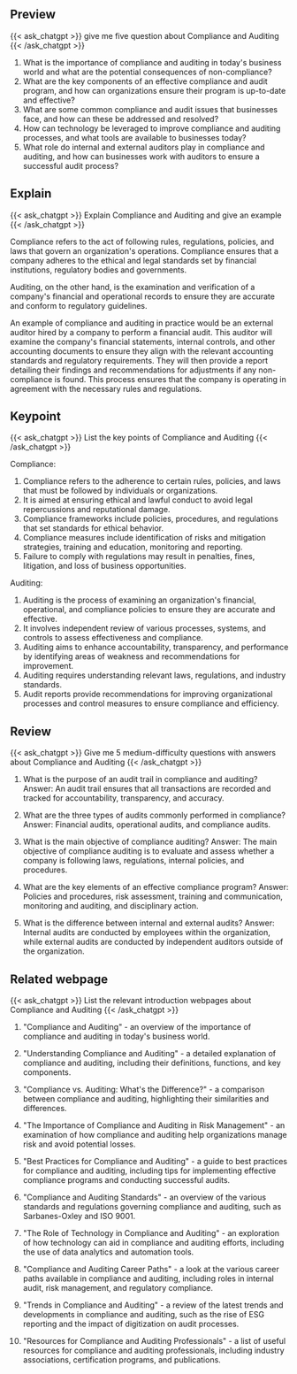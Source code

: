 ## Preview
{{< ask_chatgpt >}}
give me five question about Compliance and Auditing
{{< /ask_chatgpt >}}



1. What is the importance of compliance and auditing in today's business world and what are the potential consequences of non-compliance?
2. What are the key components of an effective compliance and audit program, and how can organizations ensure their program is up-to-date and effective?
3. What are some common compliance and audit issues that businesses face, and how can these be addressed and resolved?
4. How can technology be leveraged to improve compliance and auditing processes, and what tools are available to businesses today?
5. What role do internal and external auditors play in compliance and auditing, and how can businesses work with auditors to ensure a successful audit process?   

## Explain
{{< ask_chatgpt >}}
Explain Compliance and Auditing and give an example
{{< /ask_chatgpt >}}



Compliance refers to the act of following rules, regulations, policies, and laws that govern an organization's operations. Compliance ensures that a company adheres to the ethical and legal standards set by financial institutions, regulatory bodies and governments.

Auditing, on the other hand, is the examination and verification of a company's financial and operational records to ensure they are accurate and conform to regulatory guidelines.

An example of compliance and auditing in practice would be an external auditor hired by a company to perform a financial audit. This auditor will examine the company's financial statements, internal controls, and other accounting documents to ensure they align with the relevant accounting standards and regulatory requirements. They will then provide a report detailing their findings and recommendations for adjustments if any non-compliance is found. This process ensures that the company is operating in agreement with the necessary rules and regulations.   

## Keypoint
{{< ask_chatgpt >}}
List the key points of Compliance and Auditing
{{< /ask_chatgpt >}}



Compliance:
1. Compliance refers to the adherence to certain rules, policies, and laws that must be followed by individuals or organizations.
2. It is aimed at ensuring ethical and lawful conduct to avoid legal repercussions and reputational damage.
3. Compliance frameworks include policies, procedures, and regulations that set standards for ethical behavior.
4. Compliance measures include identification of risks and mitigation strategies, training and education, monitoring and reporting.
5. Failure to comply with regulations may result in penalties, fines, litigation, and loss of business opportunities.

Auditing:
1. Auditing is the process of examining an organization's financial, operational, and compliance policies to ensure they are accurate and effective.
2. It involves independent review of various processes, systems, and controls to assess effectiveness and compliance.
3. Auditing aims to enhance accountability, transparency, and performance by identifying areas of weakness and recommendations for improvement.
4. Auditing requires understanding relevant laws, regulations, and industry standards.
5. Audit reports provide recommendations for improving organizational processes and control measures to ensure compliance and efficiency.   

## Review
{{< ask_chatgpt >}}
Give me 5 medium-difficulty questions with answers about Compliance and Auditing
{{< /ask_chatgpt >}}



1. What is the purpose of an audit trail in compliance and auditing?
Answer: An audit trail ensures that all transactions are recorded and tracked for accountability, transparency, and accuracy.

2. What are the three types of audits commonly performed in compliance?
Answer: Financial audits, operational audits, and compliance audits.

3. What is the main objective of compliance auditing?
Answer: The main objective of compliance auditing is to evaluate and assess whether a company is following laws, regulations, internal policies, and procedures.

4. What are the key elements of an effective compliance program?
Answer: Policies and procedures, risk assessment, training and communication, monitoring and auditing, and disciplinary action.

5. What is the difference between internal and external audits?
Answer: Internal audits are conducted by employees within the organization, while external audits are conducted by independent auditors outside of the organization.   

## Related webpage
{{< ask_chatgpt >}}
List the relevant introduction webpages about Compliance and Auditing
{{< /ask_chatgpt >}}



1. "Compliance and Auditing" - an overview of the importance of compliance and auditing in today's business world. 

2. "Understanding Compliance and Auditing" - a detailed explanation of compliance and auditing, including their definitions, functions, and key components. 

3. "Compliance vs. Auditing: What's the Difference?" - a comparison between compliance and auditing, highlighting their similarities and differences. 

4. "The Importance of Compliance and Auditing in Risk Management" - an examination of how compliance and auditing help organizations manage risk and avoid potential losses. 

5. "Best Practices for Compliance and Auditing" - a guide to best practices for compliance and auditing, including tips for implementing effective compliance programs and conducting successful audits. 

6. "Compliance and Auditing Standards" - an overview of the various standards and regulations governing compliance and auditing, such as Sarbanes-Oxley and ISO 9001. 

7. "The Role of Technology in Compliance and Auditing" - an exploration of how technology can aid in compliance and auditing efforts, including the use of data analytics and automation tools. 

8. "Compliance and Auditing Career Paths" - a look at the various career paths available in compliance and auditing, including roles in internal audit, risk management, and regulatory compliance. 

9. "Trends in Compliance and Auditing" - a review of the latest trends and developments in compliance and auditing, such as the rise of ESG reporting and the impact of digitization on audit processes. 

10. "Resources for Compliance and Auditing Professionals" - a list of useful resources for compliance and auditing professionals, including industry associations, certification programs, and publications.   

